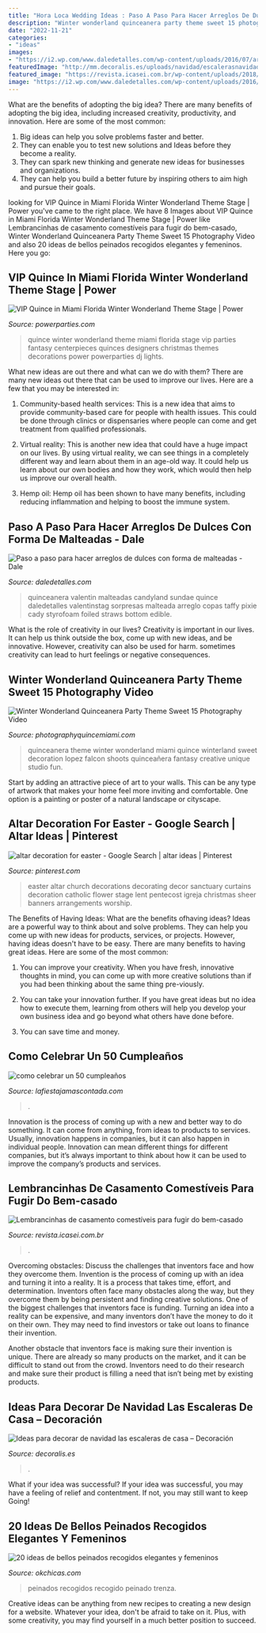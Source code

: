 ```yaml
---
title: "Hora Loca Wedding Ideas : Paso A Paso Para Hacer Arreglos De Dulces Con Forma De Malteadas"
description: "Winter wonderland quinceanera party theme sweet 15 photography video"
date: "2022-11-21"
categories:
- "ideas"
images:
- "https://i2.wp.com/www.daledetalles.com/wp-content/uploads/2016/07/arreglo-con-forma-de-malteada12.jpg"
featuredImage: "http://mm.decoralis.es/uploads/navidad/escalerasnavidad.JPG"
featured_image: "https://revista.icasei.com.br/wp-content/uploads/2018/06/1-lembrancinhas-e-casamento.jpeg"
image: "https://i2.wp.com/www.daledetalles.com/wp-content/uploads/2016/07/arreglo-con-forma-de-malteada12.jpg"
---
```



What are the benefits of adopting the big idea?
There are many benefits of adopting the big idea, including increased creativity, productivity, and innovation. Here are some of the most common: 
1. Big ideas can help you solve problems faster and better.
2. They can enable you to test new solutions and Ideas before they become a reality. 
3. They can spark new thinking and generate new ideas for businesses and organizations. 
4. They can help you build a better future by inspiring others to aim high and pursue their goals.

	

		
looking for VIP Quince in Miami Florida Winter Wonderland Theme Stage | Power you've came to the right place. We have 8 Images about VIP Quince in Miami Florida Winter Wonderland Theme Stage | Power like Lembrancinhas de casamento comestíveis para fugir do bem-casado, Winter Wonderland Quinceanera Party Theme Sweet 15 Photography Video and also 20 ideas de bellos peinados recogidos elegantes y femeninos. Here you go:
		
    
## VIP Quince In Miami Florida Winter Wonderland Theme Stage | Power

<img loading=lazy src="http://www.powerparties.com/wp-content/uploads/2014/09/Miami-DJ-VIP-Quince-quinces-party-fantasy-designers-power-parties-south-florida-20140907_-7.jpg" onerror="this.onerror=null;this.src='https://tse1.mm.bing.net/th?id=OIP.gj3ZxmPg16gYXcHF7vW1ZAHaLH&amp;pid=15.1';" alt="VIP Quince in Miami Florida Winter Wonderland Theme Stage | Power">

_Source: powerparties.com_

>quince winter wonderland theme miami florida stage vip parties fantasy centerpieces quinces designers christmas themes decorations power powerparties dj lights. 

	

What new ideas are out there and what can we do with them?
There are many new ideas out there that can be used to improve our lives. Here are a few that you may be interested in:
1. Community-based health services: This is a new idea that aims to provide community-based care for people with health issues. This could be done through clinics or dispensaries where people can come and get treatment from qualified professionals.

2. Virtual reality: This is another new idea that could have a huge impact on our lives. By using virtual reality, we can see things in a completely different way and learn about them in an age-old way. It could help us learn about our own bodies and how they work, which would then help us improve our overall health.

3. Hemp oil: Hemp oil has been shown to have many benefits, including reducing inflammation and helping to boost the immune system.

    
## Paso A Paso Para Hacer Arreglos De Dulces Con Forma De Malteadas - Dale

<img loading=lazy src="https://i2.wp.com/www.daledetalles.com/wp-content/uploads/2016/07/arreglo-con-forma-de-malteada12.jpg" onerror="this.onerror=null;this.src='https://tse2.mm.bing.net/th?id=OIP.2ewpcnHhGkIyCbueyOjtgwHaLI&amp;pid=15.1';" alt="Paso a paso para hacer arreglos de dulces con forma de malteadas - Dale">

_Source: daledetalles.com_

>quinceanera valentin malteadas candyland sundae quince daledetalles valentinstag sorpresas malteada arreglo copas taffy pixie cady styrofoam foiled straws bottom edible. 

	

What is the role of creativity in our lives?
Creativity is important in our lives. It can help us think outside the box, come up with new ideas, and be innovative. However, creativity can also be used for harm. sometimes creativity can lead to hurt feelings or negative consequences.

    
## Winter Wonderland Quinceanera Party Theme Sweet 15 Photography Video

<img loading=lazy src="https://nebula.wsimg.com/f244b8e8867d6972dedb59f03aa0223c?AccessKeyId=C5BA2EB021189953095D&amp;disposition=0&amp;alloworigin=1" onerror="this.onerror=null;this.src='https://tse1.mm.bing.net/th?id=OIP.JdUq6Z5IZ2_TUWx3MwI7lAHaF3&amp;pid=15.1';" alt="Winter Wonderland Quinceanera Party Theme Sweet 15 Photography Video">

_Source: photographyquincemiami.com_

>quinceanera theme winter wonderland miami quince winterland sweet decoration lopez falcon shoots quinceañera fantasy creative unique studio fun. 

	

Start by adding an attractive piece of art to your walls. This can be any type of artwork that makes your home feel more inviting and comfortable. One option is a painting or poster of a natural landscape or cityscape.

    
## Altar Decoration For Easter - Google Search | Altar Ideas | Pinterest

<img loading=lazy src="https://s-media-cache-ak0.pinimg.com/736x/6a/5e/6e/6a5e6e132159fbd1e92a4a7d1771a39a.jpg" onerror="this.onerror=null;this.src='https://tse4.mm.bing.net/th?id=OIP.dnEnwpNsucz4qDwoP4hKcgHaMY&amp;pid=15.1';" alt="altar decoration for easter - Google Search | altar ideas | Pinterest">

_Source: pinterest.com_

>easter altar church decorations decorating decor sanctuary curtains decoration catholic flower stage lent pentecost igreja christmas sheer banners arrangements worship. 

	

The Benefits of Having Ideas: What are the benefits ofhaving ideas?
Ideas are a powerful way to think about and solve problems. They can help you come up with new ideas for products, services, or projects. However, having ideas doesn't have to be easy. There are many benefits to having great ideas. Here are some of the most common:
1) You can improve your creativity. When you have fresh, innovative thoughts in mind, you can come up with more creative solutions than if you had been thinking about the same thing pre-viously.

2) You can take your innovation further. If you have great ideas but no idea how to execute them, learning from others will help you develop your own business idea and go beyond what others have done before.

3) You can save time and money.

    
## Como Celebrar Un 50 Cumpleaños

<img loading=lazy src="http://lafiestajamascontada.com/wp-content/uploads/2016/09/MESA-DULCE-50-AÑOS.jpg" onerror="this.onerror=null;this.src='https://tse2.mm.bing.net/th?id=OIP.m0vOeWmpdOVDLwprZv3HOAHaHa&amp;pid=15.1';" alt="como celebrar un 50 cumpleaños">

_Source: lafiestajamascontada.com_

>. 

	

Innovation is the process of coming up with a new and better way to do something. It can come from anything, from ideas to products to services. Usually, innovation happens in companies, but it can also happen in individual people. Innovation can mean different things for different companies, but it’s always important to think about how it can be used to improve the company’s products and services.

    
## Lembrancinhas De Casamento Comestíveis Para Fugir Do Bem-casado

<img loading=lazy src="https://revista.icasei.com.br/wp-content/uploads/2018/06/1-lembrancinhas-e-casamento.jpeg" onerror="this.onerror=null;this.src='https://tse4.mm.bing.net/th?id=OIP.5SrJ7ngwGHRvU0rlDXd9PQHaLH&amp;pid=15.1';" alt="Lembrancinhas de casamento comestíveis para fugir do bem-casado">

_Source: revista.icasei.com.br_

>. 

	

Overcoming obstacles: Discuss the challenges that inventors face and how they overcome them.
Invention is the process of coming up with an idea and turning it into a reality. It is a process that takes time, effort, and determination. Inventors often face many obstacles along the way, but they overcome them by being persistent and finding creative solutions.
One of the biggest challenges that inventors face is funding. Turning an idea into a reality can be expensive, and many inventors don’t have the money to do it on their own. They may need to find investors or take out loans to finance their invention.

Another obstacle that inventors face is making sure their invention is unique. There are already so many products on the market, and it can be difficult to stand out from the crowd. Inventors need to do their research and make sure their product is filling a need that isn’t being met by existing products.

    
## Ideas Para Decorar De Navidad Las Escaleras De Casa – Decoración

<img loading=lazy src="http://mm.decoralis.es/uploads/navidad/escalerasnavidad.JPG" onerror="this.onerror=null;this.src='https://tse3.mm.bing.net/th?id=OIP.5GGySYTTiH4avhJ_pJRP3wAAAA&amp;pid=15.1';" alt="Ideas para decorar de navidad las escaleras de casa – Decoración">

_Source: decoralis.es_

>. 

	

What if your idea was successful?
If your idea was successful, you may have a feeling of relief and contentment. If not, you may still want to keep Going!

    
## 20 Ideas De Bellos Peinados Recogidos Elegantes Y Femeninos

<img loading=lazy src="http://www.okchicas.com/wp-content/uploads/2016/02/20-ideas-de-peinados-recogidos-7-700x700.jpg" onerror="this.onerror=null;this.src='https://tse1.mm.bing.net/th?id=OIP.DpwcChbK4GhrjmpPy3rTRQHaHa&amp;pid=15.1';" alt="20 ideas de bellos peinados recogidos elegantes y femeninos">

_Source: okchicas.com_

>peinados recogidos recogido peinado trenza. 

	

Creative ideas can be anything from new recipes to creating a new design for a website. Whatever your idea, don't be afraid to take on it. Plus, with some creativity, you may find yourself in a much better position to succeed.

